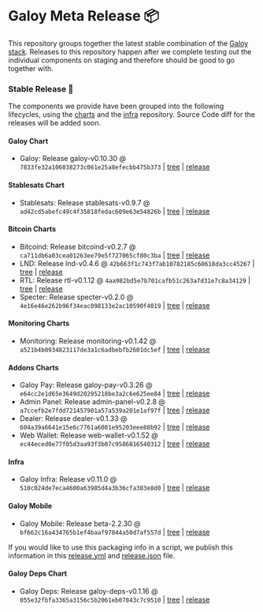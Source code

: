 # Galoy Meta Release 📦

This repository groups together the latest stable combination of the [Galoy stack](https://github.com/GaloyMoney/awesome-galoy#tech-components). 
Releases to this repository happen after we complete testing out the individual components on staging and therefore should be good to go together with.

### Stable Release 🎉

The components we provide have been grouped into the following lifecycles, using the [charts](https://github.com/GaloyMoney/charts) and the [infra](https://github.com/GaloyMoney/galoy-infra) repository. 
Source Code diff for the releases will be added soon.

#### Galoy Chart
- Galoy: Release galoy-v0.10.30 @ `7833fe32a106038273c061e25a8efecbb475b373` | [tree](https://github.com/GaloyMoney/charts/tree/7833fe32a106038273c061e25a8efecbb475b373/charts/galoy) | [release](https://github.com/GaloyMoney/charts/releases/tag/galoy-v0.10.30)

#### Stablesats Chart
- Stablesats: Release stablesats-v0.9.7 @ `ad42cd5abefc49c4f35818fedac609e63e54826b` | [tree](https://github.com/GaloyMoney/charts/tree/ad42cd5abefc49c4f35818fedac609e63e54826b/charts/stablesats) | [release](https://github.com/GaloyMoney/charts/releases/tag/stablesats-v0.9.7)

#### Bitcoin Charts
- Bitcoind: Release bitcoind-v0.2.7 @ `ca711db6a03cea01263ee79e5f727065cf80c3ba` | [tree](https://github.com/GaloyMoney/charts/tree/ca711db6a03cea01263ee79e5f727065cf80c3ba/charts/bitcoind) | [release](https://github.com/GaloyMoney/charts/releases/tag/bitcoind-v0.2.7)
- LND: Release lnd-v0.4.6 @ `42b663f1c743f7ab10782185c60618da3cc45267` | [tree](https://github.com/GaloyMoney/charts/tree/42b663f1c743f7ab10782185c60618da3cc45267/charts/lnd) | [release](https://github.com/GaloyMoney/charts/releases/tag/lnd-v0.4.6)
- RTL: Release rtl-v0.1.12 @ `4aa982bd5e7b701cafb51c263a7d31e7c8a34129` | [tree](https://github.com/GaloyMoney/charts/tree/4aa982bd5e7b701cafb51c263a7d31e7c8a34129/charts/rtl) | [release](https://github.com/GaloyMoney/charts/releases/tag/rtl-v0.1.12)
- Specter: Release specter-v0.2.0 @ `4e16e46e262b96f34eac098133e2ac10590f4019` | [tree](https://github.com/GaloyMoney/charts/tree/4e16e46e262b96f34eac098133e2ac10590f4019/charts/specter) | [release](https://github.com/GaloyMoney/charts/releases/tag/specter-v0.2.0)

#### Monitoring Charts
- Monitoring: Release monitoring-v0.1.42 @ `a521b4b0934823117de3a1c6adbebfb2601dc5ef` | [tree](https://github.com/GaloyMoney/charts/tree/a521b4b0934823117de3a1c6adbebfb2601dc5ef/charts/monitoring) | [release](https://github.com/GaloyMoney/charts/releases/tag/monitoring-v0.1.42)

#### Addons Charts
- Galoy Pay: Release galoy-pay-v0.3.26 @ `e64cc2e1d65e3649d20295218be3a2c6e625ee84` | [tree](https://github.com/GaloyMoney/charts/tree/e64cc2e1d65e3649d20295218be3a2c6e625ee84/charts/galoy-pay) | [release](https://github.com/GaloyMoney/charts/releases/tag/galoy-pay-v0.3.26)
- Admin Panel: Release admin-panel-v0.2.8 @ `a7ccefb2e7fdd721457901a57a539a201e1af97f` | [tree](https://github.com/GaloyMoney/charts/tree/a7ccefb2e7fdd721457901a57a539a201e1af97f/charts/admin-panel) | [release](https://github.com/GaloyMoney/charts/releases/tag/admin-panel-v0.2.8)
- Dealer: Release dealer-v0.1.33 @ `604a39a6641e15e6c7761a6081e95203eee88b92` | [tree](https://github.com/GaloyMoney/charts/tree/604a39a6641e15e6c7761a6081e95203eee88b92/charts/dealer) | [release](https://github.com/GaloyMoney/charts/releases/tag/dealer-v0.1.33)
- Web Wallet: Release web-wallet-v0.1.52 @ `ec44eced0e77f05d3aa93f3b07c9586816540312` | [tree](https://github.com/GaloyMoney/charts/tree/ec44eced0e77f05d3aa93f3b07c9586816540312/charts/web-wallet) | [release](https://github.com/GaloyMoney/charts/releases/tag/web-wallet-v0.1.52)

#### Infra

- Galoy Infra: Release v0.11.0 @ `510c024de7eca4600a63985d4a3b36cfa383e8d0` | [tree](https://github.com/GaloyMoney/galoy-infra/tree/510c024de7eca4600a63985d4a3b36cfa383e8d0) | [release](https://github.com/GaloyMoney/galoy-infra/releases/tag/v0.11.0)

#### Galoy Mobile

- Galoy Mobile: Release beta-2.2.30 @ `bf662c16a434765b1ef4baaf97844a50d7af557d` | [tree](https://github.com/GaloyMoney/galoy-mobile/tree/bf662c16a434765b1ef4baaf97844a50d7af557d) | [release](https://github.com/GaloyMoney/galoy-mobile/releases/tag/beta-2.2.30)

If you would like to use this packaging info in a script, we publish this information in this [release.yml](./release.yml) and [release.json](./release.json) file.

#### Galoy Deps Chart
- Galoy Deps: Release galoy-deps-v0.1.16 @ `055e32fbfa3365a3156c5b2061eb07843c7c9510` | [tree](https://github.com/GaloyMoney/charts/tree/055e32fbfa3365a3156c5b2061eb07843c7c9510/charts/galoy-deps) | [release](https://github.com/GaloyMoney/charts/releases/tag/galoy-deps-v0.1.16)

